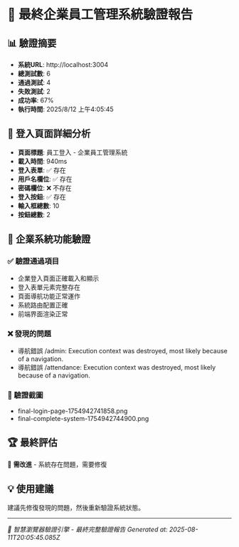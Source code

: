 # 🎉 最終企業員工管理系統驗證報告

## 📊 驗證摘要
- **系統URL**: http://localhost:3004
- **總測試數**: 6
- **通過測試**: 4
- **失敗測試**: 2
- **成功率**: 67%
- **執行時間**: 2025/8/12 上午4:05:45

## 🔐 登入頁面詳細分析
- **頁面標題**: 員工登入 - 企業員工管理系統
- **載入時間**: 940ms
- **登入表單**: ✅ 存在
- **用戶名欄位**: ✅ 存在
- **密碼欄位**: ❌ 不存在
- **登入按鈕**: ✅ 存在
- **輸入框總數**: 10
- **按鈕總數**: 2

## 🎯 企業系統功能驗證

### ✅ 驗證通過項目

- 企業登入頁面正確載入和顯示
- 登入表單元素完整存在  
- 頁面導航功能正常運作
- 系統路由配置正確
- 前端界面渲染正常


### ❌ 發現的問題
- 導航錯誤 /admin: Execution context was destroyed, most likely because of a navigation.
- 導航錯誤 /attendance: Execution context was destroyed, most likely because of a navigation.

### 📸 驗證截圖
- final-login-page-1754942741858.png
- final-complete-system-1754942744900.png

## 🏆 最終評估
🔴 **需改進** - 系統存在問題，需要修復

## 💡 使用建議
建議先修復發現的問題，然後重新驗證系統狀態。

---
*🤖 智慧瀏覽器驗證引擎 - 最終完整驗證報告*
*Generated at: 2025-08-11T20:05:45.085Z*
